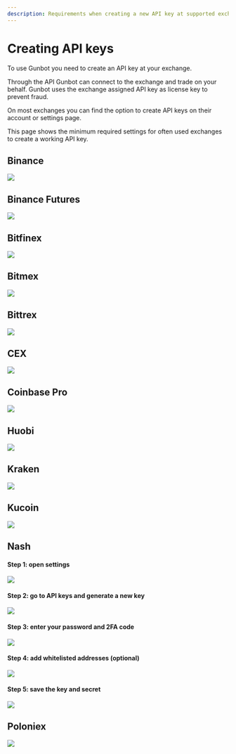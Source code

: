 ```yaml
---
description: Requirements when creating a new API key at supported exchanges.
---
```


# Creating API keys

To use Gunbot you need to create an API key at your exchange.

Through the API Gunbot can connect to the exchange and trade on your behalf. Gunbot uses the exchange assigned API key as license key to prevent fraud.

On most exchanges you can find the option to create API keys on their account or settings page.

This page shows the minimum required settings for often used exchanges to create a working API key.

## Binance

![](https://raw.githubusercontent.com/boekenbox/gitbook-images/master/binance.png)

## Binance Futures

![](https://raw.githubusercontent.com/boekenbox/gitbook-images/master/binance.jpg)

## Bitfinex

![](https://raw.githubusercontent.com/boekenbox/gitbook-images/master/bitfinex.png)

## Bitmex

![](https://raw.githubusercontent.com/boekenbox/gitbook-images/master/bitmex.png)

## Bittrex

![](https://raw.githubusercontent.com/boekenbox/gitbook-images/master/bittrex.jpg)

## CEX

![](https://raw.githubusercontent.com/boekenbox/gitbook-images/master/cex.png)

## Coinbase Pro

![](https://raw.githubusercontent.com/boekenbox/gitbook-images/master/gdax.png)

## Huobi

![](https://raw.githubusercontent.com/boekenbox/gitbook-images/master/bitfinex.PNG)

## Kraken

![](https://raw.githubusercontent.com/boekenbox/gitbook-images/master/kraken.png)

## Kucoin

![](https://raw.githubusercontent.com/boekenbox/gitbook-images/master/kucoin.png)

## Nash

#### Step 1: open settings

![](../../.gitbook/assets/image%20%2868%29.png)

#### Step 2: go to API keys and generate a new key

![](../../.gitbook/assets/image%20%2865%29.png)

#### Step 3: enter your password and 2FA code

![](../../.gitbook/assets/image%20%2867%29.png)

#### Step 4: add whitelisted addresses \(optional\)

![](../../.gitbook/assets/image%20%2866%29.png)

#### Step 5: save the key and secret 

![](../../.gitbook/assets/image%20%2869%29.png)



## Poloniex

![](https://raw.githubusercontent.com/boekenbox/gitbook-images/master/poloniex.png)

